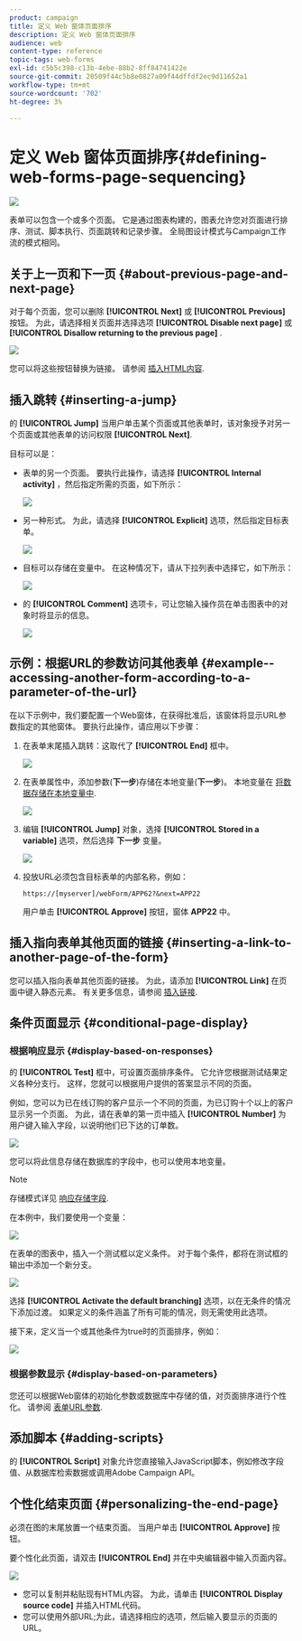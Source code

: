 ```yaml
---
product: campaign
title: 定义 Web 窗体页面排序
description: 定义 Web 窗体页面排序
audience: web
content-type: reference
topic-tags: web-forms
exl-id: c5b5c398-c13b-4ebe-88b2-8ff84741422e
source-git-commit: 20509f44c5b8e0827a09f44dffdf2ec9d11652a1
workflow-type: tm+mt
source-wordcount: '702'
ht-degree: 3%

---
```


# 定义 Web 窗体页面排序{#defining-web-forms-page-sequencing}

![](../../assets/common.svg)

表单可以包含一个或多个页面。 它是通过图表构建的，图表允许您对页面进行排序、测试、脚本执行、页面跳转和记录步骤。 全局图设计模式与Campaign工作流的模式相同。

## 关于上一页和下一页 {#about-previous-page-and-next-page}

对于每个页面，您可以删除 **[!UICONTROL Next]** 或 **[!UICONTROL Previous]** 按钮。 为此，请选择相关页面并选择选项 **[!UICONTROL Disable next page]** 或 **[!UICONTROL Disallow returning to the previous page]** .

![](assets/s_ncs_admin_survey_no_next_page.png)

您可以将这些按钮替换为链接。 请参阅 [插入HTML内容](static-elements-in-a-web-form.md#inserting-html-content).

## 插入跳转 {#inserting-a-jump}

的 **[!UICONTROL Jump]** 当用户单击某个页面或其他表单时，该对象授予对另一个页面或其他表单的访问权限 **[!UICONTROL Next]**.

目标可以是：

* 表单的另一个页面。 要执行此操作，请选择 **[!UICONTROL Internal activity]** ，然后指定所需的页面，如下所示：

   ![](assets/s_ncs_admin_jump_param1.png)

* 另一种形式。 为此，请选择 **[!UICONTROL Explicit]** 选项，然后指定目标表单。

   ![](assets/s_ncs_admin_jump_param2.png)

* 目标可以存储在变量中。 在这种情况下，请从下拉列表中选择它，如下所示：

   ![](assets/s_ncs_admin_jump_param3.png)

* 的 **[!UICONTROL Comment]** 选项卡，可让您输入操作员在单击图表中的对象时将显示的信息。

   ![](assets/s_ncs_admin_survey_jump_comment.png)

## 示例：根据URL的参数访问其他表单 {#example--accessing-another-form-according-to-a-parameter-of-the-url}

在以下示例中，我们要配置一个Web窗体，在获得批准后，该窗体将显示URL参数指定的其他窗体。 要执行此操作，请应用以下步骤：

1. 在表单末尾插入跳转：这取代了 **[!UICONTROL End]** 框中。

   ![](assets/s_ncs_admin_survey_jump_sample1.png)

1. 在表单属性中，添加参数(**下一步**)存储在本地变量(**下一步**)。 本地变量在 [将数据存储在本地变量中](web-forms-answers.md#storing-data-in-a-local-variable).

   ![](assets/s_ncs_admin_survey_jump_sample2.png)

1. 编辑 **[!UICONTROL Jump]** 对象，选择 **[!UICONTROL Stored in a variable]** 选项，然后选择 **下一步** 变量。

   ![](assets/s_ncs_admin_survey_jump_sample3.png)

1. 投放URL必须包含目标表单的内部名称，例如：

   ```
   https://[myserver]/webForm/APP62?&next=APP22
   ```

   用户单击 **[!UICONTROL Approve]** 按钮，窗体 **APP22** 中。

## 插入指向表单其他页面的链接 {#inserting-a-link-to-another-page-of-the-form}

您可以插入指向表单其他页面的链接。 为此，请添加 **[!UICONTROL Link]** 在页面中键入静态元素。 有关更多信息，请参阅 [插入链接](static-elements-in-a-web-form.md#inserting-a-link).

## 条件页面显示 {#conditional-page-display}

### 根据响应显示 {#display-based-on-responses}

的 **[!UICONTROL Test]** 框中，可设置页面排序条件。 它允许您根据测试结果定义各种分支行。 这样，您就可以根据用户提供的答案显示不同的页面。

例如，您可以为已在线订购的客户显示一个不同的页面，为已订购十个以上的客户显示另一个页面。 为此，请在表单的第一页中插入 **[!UICONTROL Number]** 为用户键入输入字段，以说明他们已下达的订单数。

![](assets/s_ncs_admin_survey_test_ex0.png)

您可以将此信息存储在数据库的字段中，也可以使用本地变量。

>[!NOTE]
>
>存储模式详见 [响应存储字段](web-forms-answers.md#response-storage-fields).

在本例中，我们要使用一个变量：

![](assets/s_ncs_admin_survey_test_ex1.png)

在表单的图表中，插入一个测试框以定义条件。 对于每个条件，都将在测试框的输出中添加一个新分支。

![](assets/s_ncs_admin_survey_test_ex2.png)

选择 **[!UICONTROL Activate the default branching]** 选项，以在无条件的情况下添加过渡。 如果定义的条件涵盖了所有可能的情况，则无需使用此选项。

接下来，定义当一个或其他条件为true时的页面排序，例如：

![](assets/s_ncs_admin_survey_test_ex3.png)

### 根据参数显示 {#display-based-on-parameters}

您还可以根据Web窗体的初始化参数或数据库中存储的值，对页面排序进行个性化。 请参阅 [表单URL参数](defining-web-forms-properties.md#form-url-parameters).

## 添加脚本 {#adding-scripts}

的 **[!UICONTROL Script]** 对象允许您直接输入JavaScript脚本，例如修改字段值、从数据库检索数据或调用Adobe Campaign API。

## 个性化结束页面 {#personalizing-the-end-page}

必须在图的末尾放置一个结束页面。 当用户单击 **[!UICONTROL Approve]** 按钮。

要个性化此页面，请双击 **[!UICONTROL End]** 并在中央编辑器中输入页面内容。

![](assets/s_ncs_admin_survey_end_page_edit.png)

* 您可以复制并粘贴现有HTML内容。 为此，请单击 **[!UICONTROL Display source code]** 并插入HTML代码。
* 您可以使用外部URL;为此，请选择相应的选项，然后输入要显示的页面的URL。
